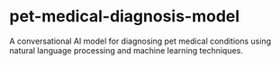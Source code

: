 # pet-medical-diagnosis-model
A conversational AI model for diagnosing pet medical conditions using natural language processing and machine learning techniques.

